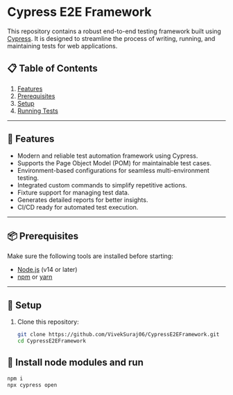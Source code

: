 # Cypress E2E Framework

This repository contains a robust end-to-end testing framework built using [Cypress](https://www.cypress.io/). It is designed to streamline the process of writing, running, and maintaining tests for web applications.

## 📋 Table of Contents

1. [Features](#features)
2. [Prerequisites](#prerequisites)
3. [Setup](#setup)
4. [Running Tests](#running-tests)


---

## 🚀 Features

- Modern and reliable test automation framework using Cypress.
- Supports the Page Object Model (POM) for maintainable test cases.
- Environment-based configurations for seamless multi-environment testing.
- Integrated custom commands to simplify repetitive actions.
- Fixture support for managing test data.
- Generates detailed reports for better insights.
- CI/CD ready for automated test execution.

---

## 📦 Prerequisites

Make sure the following tools are installed before starting:

- [Node.js](https://nodejs.org/) (v14 or later)
- [npm](https://www.npmjs.com/) or [yarn](https://yarnpkg.com/)

---

## 🔧 Setup

1. Clone this repository:

   ```bash
   git clone https://github.com/VivekSuraj06/CypressE2EFramework.git
   cd CypressE2EFramework
   
   
## 🔧 Install node modules and run
```bash
npm i
npx cypress open



